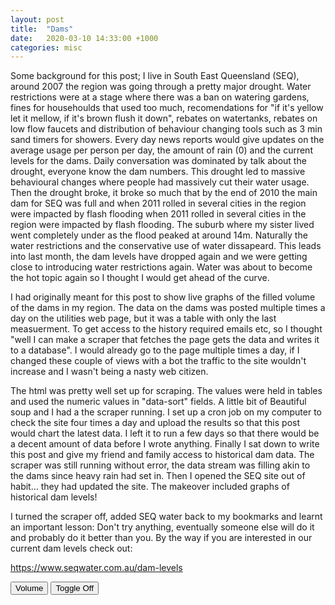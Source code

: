 ```yaml
---
layout: post
title:  "Dams"
date:   2020-03-10 14:33:00 +1000
categories: misc
---
```

<script src="https://cdnjs.cloudflare.com/ajax/libs/moment.js/2.20.1/moment.min.js"></script>
<script src="https://cdnjs.cloudflare.com/ajax/libs/Chart.js/2.7.1/Chart.min.js"></script>
<script src='../../../../js/dam_plot.js'></script>

Some background for this post; I live in South East Queensland (SEQ), around 2007 the region was going through a pretty major drought. Water restrictions were at a stage where there was a ban on watering gardens, fines for househoulds that used too much, recomendations for "if it's yellow let it mellow, if it's brown flush it down", rebates on watertanks, rebates on low flow faucets and distribution of behaviour changing tools such as 3 min sand timers for showers. Every day news reports would give updates on the average usage per person per day, the amount of rain (0) and the current levels for the dams. Daily conversation was dominated by talk about the drought, everyone know the dam numbers. This drought led to massive behavioural changes where people had massively cut their water usage. Then the drought broke, it broke so much that by the end of 2010 the main dam for SEQ was full and when 2011 rolled in several cities in the region were impacted by flash flooding when 2011 rolled in several cities in the region were impacted by flash flooding. The suburb where my sister lived went completely under as the flood peaked at around 14m. Naturally the water restrictions and the conservative use of water dissapeard. This leads into last month, the dam levels have dropped again and we were getting close to introducing water restrictions again. Water was about to become the hot topic again so I thought I would get ahead of the curve.   

I had originally meant for this post to show live graphs of the filled volume of the dams in my region. The data on the dams was posted multiple times a day on the utilities web page, but it was a table with only the last measuerment. To get access to the history required emails etc, so I thought "well I can make a scraper that fetches the page gets the data and writes it to a database". I would already go to the page multiple times a day, if I changed these couple of views with a bot the traffic to the site wouldn't increase and I wasn't being a nasty web citizen.

The html was pretty well set up for scraping. The values were held in tables and used the numeric values in "data-sort" fields. A little bit of Beautiful soup and I had a the scraper running. I set up a cron job on my computer to check the site four times a day and upload the results so that this post would chart the latest data. I left it to run a few days so that there would be a decent amount of data before I wrote anything. Finally I sat down to write this post and give my friend and family access to historical dam data. The scraper was still running without error, the data stream was filling akin to the dams since heavy rain had set in. Then I opened the SEQ site out of habit... they had updated the site. The makeover included graphs of historical dam levels!

I turned the scraper off, added SEQ water back to my bookmarks and learnt an important lesson: Don't try anything, eventually someone else will do it and probably do it better than you. By the way if you are interested in our current dam levels check out: 

<a href="https://www.seqwater.com.au/dam-levels">https://www.seqwater.com.au/dam-levels</a>

<div id="data">
</div>
<div id="chart">
    <div id="controls">
    <button id="btnData" type="button">Volume</button>
    <button id="btnToggle" type="button">Toggle Off</button>
    </div>
    <canvas id="myChart" width="400" height="400"></canvas>
</div>

